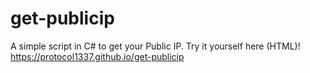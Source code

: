 # get-publicip
A simple script in C# to get your Public IP. Try it yourself here (HTML)! https://protocol1337.github.io/get-publicip
